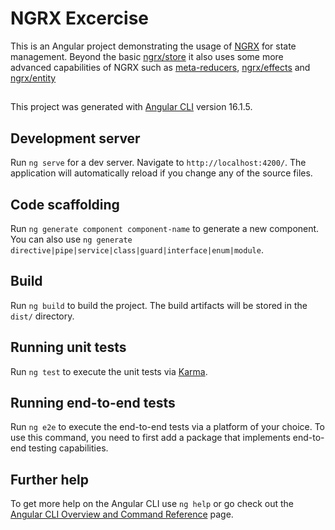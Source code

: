 # NGRX Excercise

This is an Angular project demonstrating the usage of [NGRX](https://ngrx.io/) for state management.
Beyond the basic [ngrx/store](https://ngrx.io/guide/store) it also uses some more advanced capabilities of NGRX such as [meta-reducers](https://ngrx.io/guide/store/metareducers), [ngrx/effects](https://ngrx.io/guide/effects) and [ngrx/entity](https://ngrx.io/guide/entity) 

##

This project was generated with [Angular CLI](https://github.com/angular/angular-cli) version 16.1.5.

## Development server

Run `ng serve` for a dev server. Navigate to `http://localhost:4200/`. The application will automatically reload if you change any of the source files.

## Code scaffolding

Run `ng generate component component-name` to generate a new component. You can also use `ng generate directive|pipe|service|class|guard|interface|enum|module`.

## Build

Run `ng build` to build the project. The build artifacts will be stored in the `dist/` directory.

## Running unit tests

Run `ng test` to execute the unit tests via [Karma](https://karma-runner.github.io).

## Running end-to-end tests

Run `ng e2e` to execute the end-to-end tests via a platform of your choice. To use this command, you need to first add a package that implements end-to-end testing capabilities.

## Further help

To get more help on the Angular CLI use `ng help` or go check out the [Angular CLI Overview and Command Reference](https://angular.io/cli) page.
